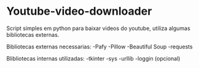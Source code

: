 # Youtube-video-downloader
Script simples em python para baixar videos do youtube, utiliza algumas bibliotecas externas.

Bibliotecas externas necessarias:
-Pafy
-Pillow
-Beautiful Soup
-requests

Blibliotecas internas utilizadas:
-tkinter 
-sys
-urllib
-loggin (opcional)
